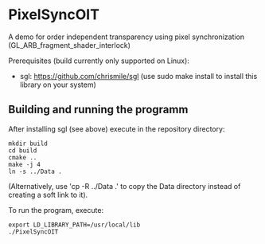 # PixelSyncOIT
A demo for order independent transparency using pixel synchronization (GL_ARB_fragment_shader_interlock)

Prerequisites (build currently only supported on Linux):
- sgl: https://github.com/chrismile/sgl (use sudo make install to install this library on your system)

## Building and running the programm
After installing sgl (see above) execute in the repository directory:

```
mkdir build
cd build
cmake ..
make -j 4
ln -s ../Data .
```
(Alternatively, use 'cp -R ../Data .' to copy the Data directory instead of creating a soft link to it).

To run the program, execute:
```
export LD_LIBRARY_PATH=/usr/local/lib
./PixelSyncOIT
```
